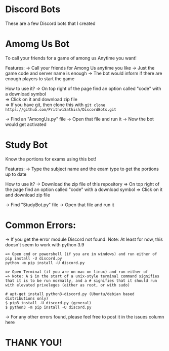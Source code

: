 # Discord Bots
These are a few Discord bots that I created

# Amomg Us Bot
To call your friends for a game of among us Anytime you want!

Features:
-> Call your friends for Among Us anytime you like
-> Just the game code and server name is enough
-> The bot would inform if there are enough players to start the game

How to use it?
    => On top right of the page find an option called "code" with a download symbol
    \
    => Click on it and download zip file
    \
    => If you have git, then clone this with
    `git clone https://github.com/PrithviSathish/DiscordBots.git`
    
-> Find an "AmongUs.py" file
-> Open that file and run it
-> Now the bot would get activated

# Study Bot
Know the portions for exams using this bot!

Features:
-> Type the subject name and the exam type to get the portions up to date

How to use it?
-> Download the zip file of this repository
    => On top right of the page find an option called "code" with a download symbol
    => Click on it and download zip file

-> Find "StudyBot.py" file
-> Open that file and run it

# Common Errors:
-> If you get the error module Discord not found:
    Note: At least for now, this doesn't seem to work with python 3.9    

    => Open cmd or powershell (if you are in windows) and run either of
    pip install -U discord.py
    python -m pip install -U discord.py
    
    => Open Terminal (if you are on mac on linux) and run either of
    => Note: A $ in the start of a unix-style terminal command signifies that it is to be run normally, and a # signifies that it should run with elevated priveleges (either as root, or with sudo)
    
    # apt-get install python3-discord.py (Ubuntu/debian based distributions only) 
    $ pip3 install -U discord.py (general)
    $ python3 -m pip install -U discord.py
    
-> For any other errors found, please feel free to post it in the issues column here

# THANK YOU!
